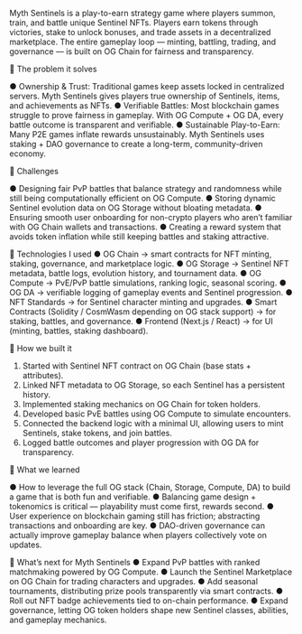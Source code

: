 Myth Sentinels is a play-to-earn strategy game where players summon, train, and battle unique
Sentinel NFTs. Players earn tokens through victories, stake to unlock bonuses, and trade assets
in a decentralized marketplace. The entire gameplay loop — minting, battling, trading, and
governance — is built on OG Chain for fairness and transparency.

🔹 The problem it solves

● Ownership & Trust: Traditional games keep assets locked in centralized servers. Myth
Sentinels gives players true ownership of Sentinels, items, and achievements as NFTs.
● Verifiable Battles: Most blockchain games struggle to prove fairness in gameplay. With
OG Compute + OG DA, every battle outcome is transparent and verifiable.
● Sustainable Play-to-Earn: Many P2E games inflate rewards unsustainably. Myth
Sentinels uses staking + DAO governance to create a long-term, community-driven
economy.

🔹 Challenges 

● Designing fair PvP battles that balance strategy and randomness while still being
computationally efficient on OG Compute.
● Storing dynamic Sentinel evolution data on OG Storage without bloating metadata.
● Ensuring smooth user onboarding for non-crypto players who aren’t familiar with OG
Chain wallets and transactions.
● Creating a reward system that avoids token inflation while still keeping battles and
staking attractive.

🔹 Technologies I used
● OG Chain → smart contracts for NFT minting, staking, governance, and marketplace
logic.
● OG Storage → Sentinel NFT metadata, battle logs, evolution history, and tournament
data.
● OG Compute → PvE/PvP battle simulations, ranking logic, seasonal scoring.
● OG DA → verifiable logging of gameplay events and Sentinel progression.
● NFT Standards → for Sentinel character minting and upgrades.
● Smart Contracts (Solidity / CosmWasm depending on OG stack support) → for staking,
battles, and governance.
● Frontend (Next.js / React) → for UI (minting, battles, staking dashboard).

🔹 How we built it
1. Started with Sentinel NFT contract on OG Chain (base stats + attributes).
2. Linked NFT metadata to OG Storage, so each Sentinel has a persistent history.
3. Implemented staking mechanics on OG Chain for token holders.
4. Developed basic PvE battles using OG Compute to simulate encounters.
5. Connected the backend logic with a minimal UI, allowing users to mint Sentinels, stake
tokens, and join battles.
6. Logged battle outcomes and player progression with OG DA for transparency.

🔹 What we learned

● How to leverage the full OG stack (Chain, Storage, Compute, DA) to build a game that is
both fun and verifiable.
● Balancing game design + tokenomics is critical — playability must come first, rewards
second.
● User experience on blockchain gaming still has friction; abstracting transactions and
onboarding are key.
● DAO-driven governance can actually improve gameplay balance when players
collectively vote on updates.

🔹 What’s next for Myth Sentinels
● Expand PvP battles with ranked matchmaking powered by OG Compute.
● Launch the Sentinel Marketplace on OG Chain for trading characters and upgrades.
● Add seasonal tournaments, distributing prize pools transparently via smart contracts.
● Roll out NFT badge achievements tied to on-chain performance.
● Expand governance, letting OG token holders shape new Sentinel classes, abilities, and
gameplay mechanics.
